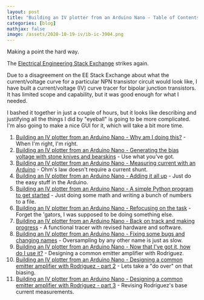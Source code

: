 ```yaml
---
layout: post
title: "Building an IV plotter from an Arduino Nano - Table of Contents"
categories: [blog]
mathjax: false
image: /assets/2020-10-19-iv/ib-ic-3904.png
---
```

Making a point the hard way.

The [Electrical Engineering Stack Exchange](https://electronics.stackexchange.com/) strikes again.

Due to a disagreement on the EE Stack Exchange about what the current/voltage curve for a particular NPN transistor circuit would look like, I have built a current/voltage (IV) curve tracer for bipolar junction transistors. It has limited scope and capability, but it was good enough for what I needed.

I bashed it together in just a couple of hours, but it looks like describing and justifying all the things I did by "eyeball" is going to be more complicated.  I'm also going to make a nice GUI for it, which will take a bit more time.

1. [Building an IV plotter from an Arduino Nano - Why am I doing this?](iv-1a) - When I'm right, I'm right.
2. [Building an IV plotter from an Arduino Nano - Generating the bias voltage with stone knives and bearskins](iv-2) - Use what you've got.
3. [Building an IV plotter from an Arduino Nano - Measuring current with an Arduino](iv3) - Ohm's law doesn't require a current shunt.
4. [Building an IV plotter from an Arduino Nano - Adding it all up](iv4) - Just do the easy stuff in the Arduino.
5. [Building an IV plotter from an Arduino Nano - A simple Python program to get started](iv5) - Just doing some math and writing a bunch of numbers to a file.
6. [Building an IV plotter from an Arduino Nano - Refocusing on the task](iv6) - Forget the 'gators, I was supposed to be doing something else.
7. [Building an IV plotter from an Arduino Nano - Back on track and making progress](iv7) - A functional tracer with revised hardware and software.
8. [Building an IV plotter from an Arduino Nano - Fixing some bugs and changing names](iv-8) - Oversampling by any other name is just as slow.
9. [Building an IV plotter from an Arduino Nano - Now that I've got it, how do I use it?](iv9) - Designing a common emitter amplifier with Rodriguez.
10. [Building an IV plotter from an Arduino Nano - Designing a common emitter amplifier with Rodriguez - part 2](iv10) - Lets take a "do over" on that biasing.
11. [Building an IV plotter from an Arduino Nano - Designing a common emitter amplifier with Rodriguez - part 3](iv11) - Revising Rodriguez's base current measurements.
